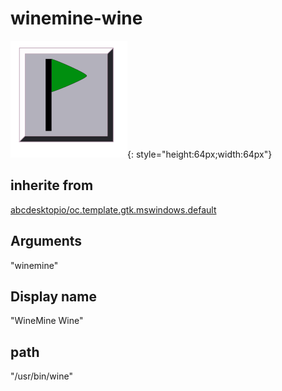 # winemine-wine
![winemine.svg](/applications/icons/winemine.svg){: style="height:64px;width:64px"}
## inherite from
[abcdesktopio/oc.template.gtk.mswindows.default](abcdesktopio/oc.template.gtk.mswindows.default.md)
## Arguments
"winemine"
## Display name
"WineMine Wine"
## path
"/usr/bin/wine"
